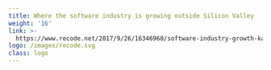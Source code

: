 ```yaml
---
title: Where the software industry is growing outside Silicon Valley
weight: '16'
link: >-
  https://www.recode.net/2017/9/26/16346960/software-industry-growth-kansas-indiana-idaho-north-carolina
logo: /images/recode.svg
class: logo
---
```




